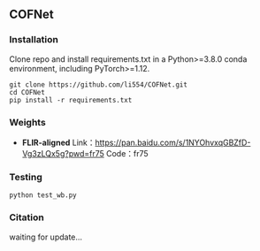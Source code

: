 ## COFNet

### Installation

Clone repo and install requirements.txt in a Python>=3.8.0 conda environment, including PyTorch>=1.12.

```
git clone https://github.com/li554/COFNet.git
cd COFNet
pip install -r requirements.txt
```

### Weights

- **FLIR-aligned**
  Link：https://pan.baidu.com/s/1NYOhvxqGBZfD-Vg3zLQx5g?pwd=fr75 
  Code：fr75
### Testing

```
python test_wb.py
```
### Citation
  waiting for update...
